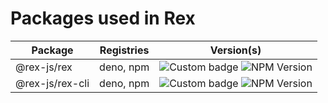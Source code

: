 # Packages used in Rex

| Package         | Registries | Version(s)                                                                                                      |
| --------------- | ---------- | --------------------------------------------------------------------------------------------------------------- |
| @rex-js/rex     | deno, npm  | ![Custom badge](https://shield.deno.dev/x/rexjs) ![NPM Version](https://img.shields.io/npm/v/@rex-js/rex)       |
| @rex-js/rex-cli | deno, npm  | ![Custom badge](https://shield.deno.dev/x/rex-cli) ![NPM Version](https://img.shields.io/npm/v/@rex-js/rex-cli) |
